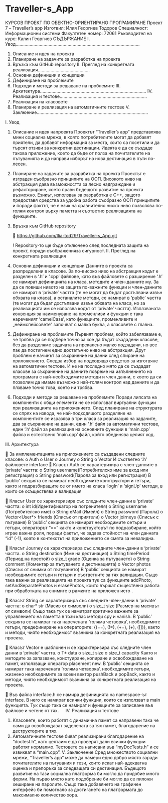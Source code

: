 # Traveller-s_App
КУРСОВ ПРОЕКТ ПО ОБЕКТНО-ОРИЕНТИРАНО ПРОГРАМИРАНЕ
Проект 7 – Traveller’s app
Изготвил: Илия Георгиев Тодоров
Специалност: Информационни системи
Факултетен номер: 72061
Ръководител на курс: Калин Георгиев
СЪДЪРЖАНИЕ
I.	Увод..................................................................................................
  1.	Описание и идея на проекта
  2.	Планиране на задачите за разработка на проекта
  3.	Връзка към GitHub repository
II.	Преглед на конкретната реализация.........................................
  1.	Основни дефиниции и концепции
  2.	Дефиниране на проблемите 
  3.	Подходи и методи за решаване на проблемите
III.	Архитектура....................................................................................
IV.	Реализация и тестове.....................................................................
  1.	Реализация на класовете
  2.	Планиране и реализация на автоматичните тестове
V.	Заклюение........................................................................................

I.	Увод
  1.	Описание и идея напроекта
          Проектът “Traveller’s app” представлява мини социална мрежа, в която потребителите могат да добавят приятели, да добавят информация за места, които са посетили и да търсят отзиви за конкретни дестинации. Идеята е да се създаде такова приложение, което да бъде от полза на почитателите на пътуванията и да направи изборът на нова дестинация в пъти по-лесен.

  2.	Планиране на задачите за разрабитка на проекта
          Проектът е изграден съобразно принципите на ООП. Високото ниво на абстракция дава възможността за лесно надграждане и рефакториране, което прави бъдещото развитие на проекта възможно. Езикът, използван за разработка е C++, защото предоставя средства за удобна работа съобразно ООП принципите и поради фактът, че е език на сравнително ниско ниво позволява по-голям контрол върху паметта и съответно реализацията на функциите.

  3.	Връзка към GitHub repository

          	https://github.com/Ilia-tod29/Traveller-s_App.git

           ! Repository-то ще бъде отключено след последната защита на проект, поради съображенияза сигурност.
II.	Преглед на конкретната реализация
  1.	Основни дефиниции и концепции
          Данните в проекта са разпределени в класове. За по-високо ниво на абстракция кодът е разделен в ‘.h’ и ‘.cpp‘ файлове, като във файловете с разширение ‘.h’ се намират дефиницията на класа, методите и член-данните му. За да се повиши нивото на защита по-важните функции и член-данните се намират в ‘private’ частта (те не могат да бъдат достъпвани извън обхвата на класа), а останалите методи, се намират в ‘public’ частта (те могат да бъдат достъпвани извън обхвата на класа, но за реализацията им се използва кодът от ‘private’ частта). Изплзваната конвенция за наименуване на променливи и функции е така нареченият ‘camelCase’, като функциите, променливите и „неймспейсовете“ започват с малка буква, а класовете с главна.

  2.	Дефиниране на проблемите
          Първият проблем, който забелязваме е, че трябва да се подбере точно за кое да бъдат създадени класове, без да разделяме задачата на прекалено малко подзадачи, но все пак да постигнем едно достатъчно ниво на абстракция. Друг проблем е начинът за съхранение на данни след спиране на приложението. Следва избор на подходящо средство за изготвяне на автоматични тестове. И не на последно мято да се създадат класове за съхранение на данните повреме на изпълнението на програмата с най-необходимите методи и член данни, с което да си позволим да имаме възможно най-голям контрол над данните и да плзваме точно това, което ни трябва.
  3.	Подходи и методи за решаване на проблемите
          Поради липсата на компоненти с общи елементи не се използват виртуални функции при реализацията на приложението. След планиране на структурата се спрях на извода, че най-подходящото разделяне на компонентите се изразява в три класа за реализация на задачите, два за съхранение на данни, един ‘.h’ файл за автоматични тестове, един ‘.h‘ файл за реализация на основните функции в ‘main.cpp’ файла и естествено ‘main.cpp’ файл, който обединява целият код.

III.	Архитектура

  	   За имплементацията на приложението са създадени следните класове:
    o	Auth
    o	User
    o	Journey
    o	String
    o	Vector
    И съответно ‘.h’ файловете interface
  	Класът Auth се характеризира с член-данните в ‘private’ частта:
    o	String username(Потребителско име за вход или регистрация)
    o	String password(Парола за вход или регистрация)
      В ‘public’ секцията се намират необходимите конструктори и гетъри, както и подразбиращите се от името на класа ‘logIn’ и ‘signUp’ методи, в които се осъществява и валидация
 
  	Класът User се характеризира със следните член-данни в ‘private’ частта:
    o	int id(Идентификатор на потренителя)
    o	String username (Потребителско име)
    o	String eMail (Имейл)
    o	String password (Парола)
    o	Vector<User*> friends (Списък от приятели)
    o	Vector<Journey> joirneys (Списък с пътуваня)
    В ‘public’ секцията се намират необходимите сетъри и гетъри, операторът “==” както и конструкторът по подразбиране, който играе важна роля, поради фактът, че задава стойност на член данната “id” (-1), която в контекстът на приложението се  смята за невалидна.

  	Класът Journey се характеризира със следните член-данни в ‘private’ частта.
    o	String destination (Име на дестинация)
    o	String timePeriod (Период на престой)
    o	size_t grade (Оценка за пътуването)
    o	String comment (Коментар за пътуването и дестинацията)
    o	Vector<String> photos (Списък от снимки от пътуването)
    В ‘public’ секцията се намират необходимите сетъри и гетъри и съответните за тях валидации. Също така важни за реализацията на проекта тук са функциите addPhoto, setAndSeparatePhotos и erasePhotos, които вършат съществена работа при обработката на снимите в рамките на приложен  ието . 

  	Класът String се характеризира със следните член-данни в ‘private’ частта:
    o	char* str (Масив от символи)
    o	size_t size (Размер на масивът от символи)
    Също така тук се намитрат критично важните за управлението на паметта в този клас методи cpy и vanish.
    В ‘public’ секцията се намират така наречената ‘голяма четворка‘, необходимите гетъри, предефиниране на операторите: {(==), (!=), (+=), (+), ([])}, както и методи, чиято необходимост възникна за конкретната реализация на проекта.

  	Класът Vector е шаблонен и се характеризира със следните член данни в ‘private’ частта. 
    o	Т* data
    o	size_t size
    o	size_t capacity
    Както и методите за запазване, констуиране, копиране и освобождаване на памет, използващи оператор placement new.
    В ‘public’ секцията се намират така наречената ‘голяма четворка’, необходимите гетъри, жизнено необходимите за всеки вектор pushBack и popBack, както и методи, чиято необходимост възникна за конкретната реализация на проекта. 

  	Във файла interface.h се намира дефиницията на namespace-ът interface. В него се намират всички функции, които се използват в main функцията. Тук също така се намират и функциите за записване във файлове и четене от тях. 
 
IV.	Реализация и тестове
  1.	Класовете, които работят с динамична памет са направени така че сами да освобождават заделената за тях памет, благодарение на деструкторите в тях.
  2.	Автоматичните тестове биват реализирани благодарение на “doctest.h“, като целтаим е да проверят дали всички функции работят нормалмо. Тестовете са написани във “myDocTests.h” и се извикват в “main.cpp”.
V.	Заключение
          Сред множеството социални мрежи, “Traveller’s app” може да намери едно добро място заради почитателите на пътувания и тези, които искат най-адекватна оценка и препоръка за следващата си дестинация.
          Бъдещото развитие на тази социална платформа би могло да придобие много форми. На първо място като подобрение би могло да се пиложи хеширане на паролите. Също така добавянето на графичен интерфейс би помогнало за достигането на платформата до максимално количество хора.
